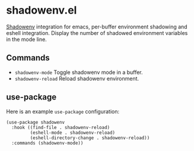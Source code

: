 # shadowenv.el
[Shadowenv](https://shopify.github.io/shadowenv) integration for emacs, per-buffer environment shadowing and eshell integration. Display the number of shadowed environment variables in the mode line.

## Commands
* `shadowenv-mode` Toggle shadowenv mode in a buffer.
* `shadowenv-reload` Reload shadowenv environment.

## use-package
Here is an example `use-package` configuration:
```elisp
(use-package shadowenv
  :hook ((find-file . shadowenv-reload)
         (eshell-mode . shadowenv-reload)
         (eshell-directory-change . shadowenv-reload))
  :commands (shadowenv-mode))
  ```
